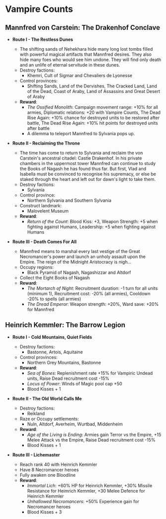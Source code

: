 # Vampire Counts

## Mannfred von Carstein: The Drakenhof Conclave

* **Route I - The Restless Dunes**
  * The shifting sands of Nehekhara hide many long lost tombs filled with powerful magical artifacts that Mannfred 
  desires. They also hide many foes who would see him undone. They will find only death and an unlife of eternal 
  servitude in these dunes.
  * Destroy factions:
    * Khemri, Cult of Sigmar and Chevaliers de Lyonesse
  * Control provinces:
    * Shifting Sands, Land of the Dervishes, The Cracked Land, Land of the Dead, Coast of Araby, Land of Assassins and 
    Great Desert of Araby
  * **Reward**:
    * _The Ossified Monolith_: Campaign movement range: +10% for all armies, Diplomatic relations: +20 with Vampire 
    Counts, The Dead Rise Again: +10% chance for destroyed units to be restored after battle, The Dead Rise Again: +10% 
    hit points for destroyed units after battle
    * A dilemma to teleport Mannfred to Sylvania pops up.

* **Route II - Reclaiming the Throne**
  * The time has come to return to Sylvania and reclaim the von Carstein's ancestral citadel: Castle Drakenhof. In his 
  private chambers in the uppermost tower Mannfred can continue to study the Books of Nagash he has found thus far. But 
  first, Vlad and Isabella must be convinced to recognise his supremacy, or else be staked through the heart and left 
  out for dawn's light to take them.
  * Destroy factions:
    * Sylvania
  * Control province:
    * Northern Sylvania and Southern Sylvania
  * Construct landmark:
    * Malovelent Museum
  * **Reward**:
    * _Return of the Count_: Blood Kiss: +3, Weapon Strength: +5 when fighting against Humans, Leadership: +5 when 
    fighting against Humans

* **Route III - Death Comes For All**
  * Mannfred means to marshal every last vestige of the Great Necromancer's power and launch an unholy assault upon the 
  Empire. The reign of the Midnight Aristocracy is nigh...
  * Occupy regions:
    * Black Pyramid of Nagash, Nagashizzar and Altdorf
  * Collect the Eight Books of Nagash
  * **Reward**:
    * _The Mortarch of Night_: Recruitment duration: -1 turn for all units (minimum 1), Recruitment cost: -20% (all 
    armies), Cooldown -20% to spells (all armies)
    * _The Dread Emperor_: Weapon strength: +20%, Ward save: +20% for Mannfred

## Heinrich Kemmler: The Barrow Legion

* **Route I - Cold Mountains, Quiet Fields**
  * Destroy factions:
    * Bastonne, Artois, Aquitaine
  * Control provinces:
    * Northern Grey Mountains, Bastonne
  * **Reward**:
    * _Sea of Bones_: Replenishment rate +15% for Vampiric Undead units, Raise Dead recruitment cost -15%
    * _Locus of Power_: Winds of Magic pool cap +50
    * Blood Kisses + 1

* **Route II - The Old World Calls Me**
  * Destroy factions:
    * Reikland
  * Raze or Occupy settlements:
    * Nuln, Altdorf, Averheim, Wurtbad, Middenheim
  * **Reward**:
    * _Age of the Living is Ending_: Armies gain Terror vs the Empire, +15 Melee Attack vs the Empire, Raise Dead recruitment cost -15%
    * Blood Kisses + 1

* **Route III - Lichemaster**
  * Reach rank 40 with Heinrich Kemmler
  * Have 8 Necromancer heroes
  * Fully awaken one Bloodline
  * **Reward**:
    * _Immortal Lich_: +60% HP for Heinrich Kemmler, +30% Missile Resistance for Heimrich Kemmler, +30 Melee Defence for Heinrich Kemmler
    * _Unhallowed Necromancers_: +50% Experience gain for Necromancer heroes
    * Blood Kisses + 3

